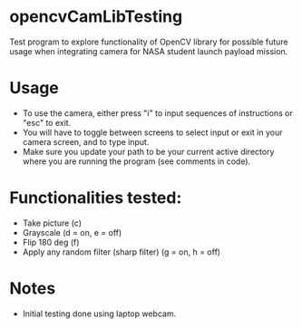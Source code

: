 # opencvCamLibTesting
Test program to explore functionality of OpenCV library for possible future usage when integrating camera for NASA student launch payload mission. 

# Usage
- To use the camera, either press "i" to input sequences of instructions or "esc" to exit. 
- You will have to toggle between screens to select input or exit in your camera screen, and to type input.
- Make sure you update your path to be your current active directory where you are running the program (see comments in code).

# Functionalities tested:
- Take picture (c)
- Grayscale (d = on, e = off)
- Flip 180 deg (f)
- Apply any random filter (sharp filter) (g = on, h = off)

# Notes
- Initial testing done using laptop webcam.



